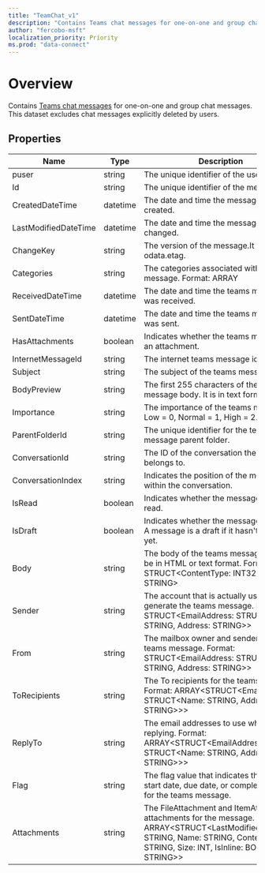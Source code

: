 ```yaml
---
title: "TeamChat_v1"
description: "Contains Teams chat messages for one-on-one and group chat messages. This dataset excludes chat messages explicitly deleted by users."
author: "fercobo-msft"
localization_priority: Priority
ms.prod: "data-connect"
---
```


# Overview

Contains [Teams chat messages](https://support.microsoft.com/office/first-things-to-know-about-chat-in-microsoft-teams-88ed0a06-6b59-43a3-8cf7-40c01f2f92f2) for one-on-one and group chat messages. This dataset excludes chat messages explicitly deleted by users.

## Properties

| Name                 | Type     | Description                                                                                                                                                                                         |
| -------------------- | -------- | --------------------------------------------------------------------------------------------------------------------------------------------------------------------------------------------------- |
| puser                         | string   | The unique identifier of the user.  |
| Id                   | string   | The unique identifier of the message.                                                                                                                                                               |
| CreatedDateTime      | datetime | The date and time the message was created.                                                                                                                                                          |
| LastModifiedDateTime | datetime | The date and time the message was last changed.                                                                                                                                                     |
| ChangeKey            | string   | The version of the message.It is same as odata.etag.                                                                                                                                                |
| Categories           | string   | The categories associated with the message. Format: ARRAY<STRING>                                                                                                                                   |
| ReceivedDateTime     | datetime | The date and time the teams message was received.                                                                                                                                                   |
| SentDateTime         | datetime | The date and time the teams message was sent.                                                                                                                                                       |
| HasAttachments       | boolean  | Indicates whether the teams message is an attachment.                                                                                                                                               |
| InternetMessageId    | string   | The internet teams message id                                                                                                                                                                       |
| Subject              | string   | The subject of the teams message.                                                                                                                                                                   |
| BodyPreview          | string   | The first 255 characters of the teams message body. It is in text format.                                                                                                                           |
| Importance           | string   | The importance of the teams message: Low = 0, Normal = 1, High = 2.                                                                                                                                 |
| ParentFolderId       | string   | The unique identifier for the teams message parent folder.                                                                                                                                          |
| ConversationId       | string   | The ID of the conversation the email belongs to.                                                                                                                                                    |
| ConversationIndex    | string   | Indicates the position of the message within the conversation.                                                                                                                                      |
| IsRead               | boolean  | Indicates whether the message has been read.                                                                                                                                                        |
| IsDraft              | boolean  | Indicates whether the message is a draft. A message is a draft if it hasn't been sent yet.                                                                                                          |
| Body                 | string   | The body of the teams message. It can be in HTML or text format. Format: STRUCT<ContentType: INT32, Content: STRING>                                                                                |
| Sender               | string   | The account that is actually used to generate the teams message. Format: STRUCT<EmailAddress: STRUCT<Name: STRING, Address: STRING>>                                                                |
| From                 | string   | The mailbox owner and sender of the teams message. Format: STRUCT<EmailAddress: STRUCT<Name: STRING, Address: STRING>>                                                                              |
| ToRecipients         | string   | The To recipients for the teams message. Format: ARRAY<STRUCT<EmailAddress: STRUCT<Name: STRING, Address: STRING>>>                                                                                 |
| ReplyTo              | string   | The email addresses to use when replying. Format: ARRAY<STRUCT<EmailAddress: STRUCT<Name: STRING, Address: STRING>>>                                                                                |
| Flag                 | string   | The flag value that indicates the status, start date, due date, or completion date for the teams message.                                                                                           |
| Attachments          | string   | The FileAttachment and ItemAttachment attachments for the message. Format: ARRAY<STRUCT<LastModifiedDateTime: STRING, Name: STRING, ContentType: STRING, Size: INT, IsInline: BOOLEAN, Id: STRING>> |
